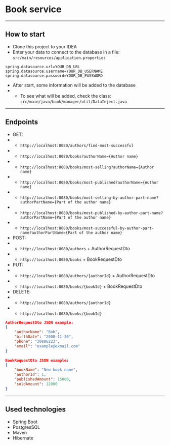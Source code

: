 # Book service
- --
## How to start
- Clone this project to your IDEA
- Enter your data to connect to the database in a file:
`src/main/resources/application.properties`
```properties
spring.datasource.url=YOUR_DB_URL
spring.datasource.username=YOUR_DB_USERNAME
spring.datasource.password=YOUR_DB_PASSWORD
```
- After start, some information will be added to the database
- - To see what will be added, check the class: `src/main/java/book/manager/util/DataInject.java`
- --
## Endpoints
- GET: 
- - `http://localhost:8080/authors/find-most-successful`
- - `http://localhost:8080/books?authorName={Author name}`
- - `http://localhost:8080/books/most-selling?authorName={Author name}`
- - `http://localhost:8080/books/most-published?authorName={Author name}`
- - `http://localhost:8080/books/most-selling-by-author-part-name?authorPartName={Part of the author name}`
- - `http://localhost:8080/books/most-published-by-author-part-name?authorPartName={Part of the author name}`
- - `http://localhost:8080/books/most-successful-by-author-part-name?authorPartName={Part of the author name}`
- POST:
- - `http://localhost:8080/authors` + AuthorRequestDto
- - `http://localhost:8080/books` + BookRequestDto
- PUT:
- - `http://localhost:8080/authors/{authorId}` + AuthorRequestDto
- - `http://localhost:8080/books/{bookId}` + BookRequestDto
- DELETE:
- - `http://localhost:8080/authors/{authorId}`
- - `http://localhost:8080/books/{bookId}`
```json
AuthorRequestDto JSON example:
{
    "authorName": "Bob",
    "birthDate": "2000-11-30",
    "phone": "30886223",
    "email": "example@exmail.com"
}
        
BookRequestDto JSON example:
{
    "bookName": "New book name",
    "authorId": 1,
    "publishedAmount": 15000,
    "soldAmount": 12000
}

```
- --
## Used technologies
- Spring Boot
- PostgresSQL
- Maven
- Hibernate
